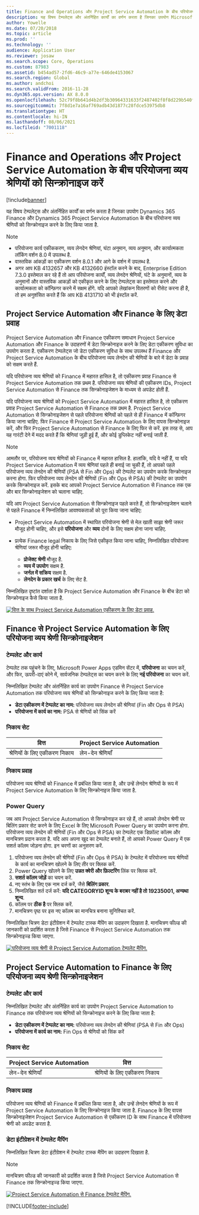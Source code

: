 ```yaml
---
title: Finance and Operations और Project Service Automation के बीच परियोजना व्यय श्रेणियों को सिन्क्रोनाइज करें
description: यह विषय टेम्पलेट्स और अंतर्निहित कार्यों का वर्णन करता है जिनका उपयोग Microsoft Dynamics 365 Finance और Dynamics 365 Project Service Automation के बीच परियोजना व्यय श्रेणियों को सिन्क्रोनाइज करने के लिए किया जाता है.
author: Yowelle
ms.date: 07/20/2018
ms.topic: article
ms.prod: ''
ms.technology: ''
audience: Application User
ms.reviewer: josaw
ms.search.scope: Core, Operations
ms.custom: 87983
ms.assetid: b454ad57-2fd6-46c9-a77e-646de4153067
ms.search.region: Global
ms.author: andchoi
ms.search.validFrom: 2016-11-28
ms.dyn365.ops.version: AX 8.0.0
ms.openlocfilehash: 52c79f8b641d4b2df3b30964331633f2487402f8f8d229b540f9544c0f848557
ms.sourcegitcommit: 7f8d1e7a16af769adb43d1877c28fdce53975db8
ms.translationtype: HT
ms.contentlocale: hi-IN
ms.lasthandoff: 08/06/2021
ms.locfileid: "7001118"
---
```

# <a name="synchronize-project-expense-categories-between-finance-and-operations-and-project-service-automation"></a>Finance and Operations और Project Service Automation के बीच परियोजना व्यय श्रेणियों को सिन्क्रोनाइज करें

[!include[banner](../includes/banner.md)]

यह विषय टेम्पलेट्स और अंतर्निहित कार्यों का वर्णन करता है जिनका उपयोग Dynamics 365 Finance और Dynamics 365 Project Service Automation के बीच परियोजना व्यय श्रेणियों को सिन्क्रोनाइज करने के लिए किया जाता है.

> [!NOTE]
> - परियोजना कार्य एकीककरण, व्यय लेनदेन श्रेणियां, घंटा अनुमान, व्यय अनुमान, और कार्यात्मकता लॉकिंग वर्शन 8.0 में उपलब्ध है.
> - वास्तविक आंकड़ों का एकीकरण वर्शन 8.0.1 और आगे के वर्शन में उपलब्ध है.
> - अगर आप KB 4132657 और KB 4132660 इंस्टॉल करने के बाद, Enterprise Edition 7.3.0 इस्तेमाल कर रहे हैं तो आप परियोजना कार्यों, व्यय लेनदेन श्रेणियों, घंटे के अनुमानों, व्यय के अनुमानों और वास्तविक आकड़ों को एकीकृत करने के लिए टेम्पलेट्स का इस्तेमाल करने और कार्यात्मकता को कॉन्फ़िगर करने में सक्षम होंगे. यदि आपको लेखांकन वितरणों को रीसेट करना ही है, तो हम अनुशंसित करते हैं कि आप KB 4131710 को भी इंस्टॉल करें.

## <a name="data-flow-for-project-service-automation-and-finance"></a>Project Service Automation और Finance के लिए डेटा प्रवाह

Project Service Automation और Finance एकीकरण समाधान Project Service Automation और Finance के उदाहरणों में डेटा सिन्क्रोनाइज करने के लिए डेटा एकीकरण सुविधा का उपयोग करता है. एकीकरण टेम्पलेट्स जो डेटा एकीकरण सुविधा के साथ उपलब्ध हैं Finance और Project Service Automation के बीच परियोजना व्यय लेनदेन की श्रेणियों के बारे में डेटा के प्रवाह को सक्षम करते हैं.

यदि परियोजना व्यय श्रेणियों को Finance में महारत हासिल है, तो एकीकरण प्रवाह Finance से Project Service Automation तक प्रथम है. परियोजना व्यय श्रेणियों की एकीकरण IDs, Project Service Automation से Finance तक सिन्क्रोनाइजेशन के माध्यम से अपडेट होती हैं.

यदि परियोजना व्यय श्रेणियों को Project Service Automation में महारत हासिल है, तो एकीकरण प्रवाह Project Service Automation से Finance तक प्रथम है. Project Service Automation से सिन्क्रोनाइजेशन से पहले परियोजना श्रेणियों को पहले से ही Finance में कॉन्फ़िगर किया जाना चाहिए. फिर Finance से Project Service Automation के लिए वापस सिन्क्रोनाइज करें, और फिर Project Service Automation से Finance के लिए फिर से करें. इस तरह से, आप यह गारंटी देने में मदद करते हैं कि श्रेणियां जुड़ी हुई हैं, और कोई डुप्लिकेट नहीं बनाई जाती हैं.

> [!NOTE]
> आमतौर पर, परियोजना व्यय श्रेणियों को Finance में महारत हासिल है. हालांकि, यदि वे नहीं हैं, या यदि Project Service Automation में व्यय श्रेणियां पहले ही बनाई जा चुकी हैं, तो आपको पहले परियोजना व्यय लेनदेन की श्रेणियों (PSA से Fin और Ops) की टेम्पलेट का उपयोग करके सिन्क्रोनाइज करना होगा. फिर परियोजना व्यय लेनदेन की श्रेणियों (Fin और Ops से PSA) की टेम्पलेट का उपयोग करके सिन्क्रोनाइज करें. इसके बाद आपको Project Service Automation से Finance तक एक और बार सिन्क्रोनाइजेशन को चलाना चाहिए.
>
> यदि आप Project Service Automation से सिन्क्रोनाइज पहले करते हैं, तो सिन्क्रोनाइजेशन चलाने से पहले Finance में निम्नलिखित आवश्यकताओं को पूरा किया जाना चाहिए:
>
> - Project Service Automation में स्थापित परियोजना श्रेणी से मेल खाती साझा श्रेणी जरूर मौजूद होनी चाहिए, और इसे **परियोजना** और **व्यय** दोनों के लिए सक्षम होना जाना चाहिए.
> - प्रत्येक Finance legal निकाय के लिए जिसे एकीकृत किया जाना चाहिए, निम्नलिखित परियोजना श्रेणियां जरूर मौजूद होनी चाहिए:
>
>     - **प्रोजेक्ट श्रेणी** मौजूद है. 
>     - **व्यय में उपयोग** सक्षम है.
>     - **जर्नल में सक्रिय** सक्षम है.
>     - **लेनदेन के प्रकार** **खर्च** के लिए सेट है.

निम्नलिखित दृष्टांत दर्शाता है कि Project Service Automation और Finance के बीच डेटा को सिन्क्रोनाइज कैसे किया जाता है.

[![वित्त के साथ Project Service Automation एकीकरण के लिए डेटा प्रवाह.](./media/ProjectExpenseCategoriesFlow.png)](./media/ProjectExpenseCategoriesFlow.png)

## <a name="project-expense-category-synchronization-from-finance-to-project-service-automation"></a>Finance से Project Service Automation के लिए परियोजना व्यय श्रेणी सिन्क्रोनाइजेशन

### <a name="template-and-task"></a>टेम्पलेट और कार्य

टेम्पलेट तक पहुंचने के लिए, Microsoft Power Apps एडमिन सेंटर में, **परियोजना** का चयन करें, और फिर, ऊपरी-दाएं कोने में, सार्वजनिक टेम्पलेट्स का चयन करने के लिए **नई परियोजना** का चयन करें.

निम्नलिखित टेम्पलेट और अंतर्निहित कार्य का उपयोग Finance से Project Service Automation तक परियोजना व्यय श्रेणियों को सिन्क्रोनाइज करने के लिए किया जाता है:

- **डेटा एकीकरण में टेम्पलेट का नाम:** परियोजना व्यय लेनदेन की श्रेणियां (Fin और Ops से PSA)
- **परियोजना में कार्य का नाम:** PSA से श्रेणियों को सिंक करें

### <a name="entity-set"></a>निकाय सेट

| वित्त                           | Project Service Automation |
|-----------------------------------|----------------------------|
| श्रेणियों के लिए एकीकरण निकाय | लेन-देन श्रेणियाँ     |

### <a name="entity-flow"></a>निकाय प्रवाह

परियोजना व्यय श्रेणियों को Finance में प्रबंधित किया जाता है, और उन्हें लेनदेन श्रेणियों के रूप में Project Service Automation के लिए सिन्क्रोनाइज किया जाता है.

### <a name="power-query"></a>Power Query

जब आप Project Service Automation से सिन्क्रोनाइज कर रहे हैं, तो आपको लेनदेन श्रेणी पर बिलिंग प्रकार सेट करने के लिए Excel के लिए Microsoft Power Query का उपयोग करना होगा. परियोजना व्यय लेनदेन की श्रेणियों (Fin और Ops से PSA) का टेम्पलेट एक डिफ़ॉल्ट कॉलम और मानचित्रण प्रदान करता है. यदि आप अपना खुद का टेम्पलेट बनाते हैं, तो आपको Power Query में एक सशर्त कॉलम जोड़ना होगा. इन चरणों का अनुसरण करें.

1. परियोजना व्यय लेनदेन की श्रेणियों (Fin और Ops से PSA) के टेम्पलेट में परियोजना व्यय श्रेणियों के कार्य का मानचित्रण खोलने के लिए तीर पर क्लिक करें.
2. Power Query खोलने के लिए **उन्नत क्वेरी और फ़िल्टरिंग** लिंक पर क्लिक करें.
2. **सशर्त कॉलम जोड़ें** का चयन करें.
3. नए स्तंभ के लिए एक नाम दर्ज करें, जैसे **बिलिंग प्रकार**.
4. निम्नलिखित शर्त दर्ज करें: **यदि CATEGORYID शून्य के बराबर नहीं है तो 19235001, अन्यथा शून्य**.
5. कॉलम पर **ठीक है** पर क्लिक करें.
6. मानचित्रण पृष्ठ पर इस नए कॉलम का मानचित्र बनाना सुनिश्चित करें.

निम्नलिखित चित्रण डेटा इंटीग्रेशन में टेम्पलेट टास्क मैपिंग का उदाहरण दिखाता है. मानचित्रण फील्ड की जानकारी को प्रदर्शित करता है जिसे Finance से Project Service Automation तक सिन्क्रोनाइज्ड किया जाएगा.

[![परियोजना व्यय श्रेणी से Project Service Automation टेम्पलेट मैपिंग.](./media/ProjectExpenseCategoriesToPSAMapping.jpg)](./media/ProjectExpenseCategoriesToPSAMapping.jpg)

## <a name="project-expense-category-synchronization-from-project-service-automation-to-finance"></a>Project Service Automation to Finance के लिए परियोजना व्यय श्रेणी सिन्क्रोनाइजेशन

### <a name="template-and-task"></a>टेम्पलेट और कार्य

निम्नलिखित टेम्पलेट और अंतर्निहित कार्य का उपयोग Project Service Automation to Finance तक परियोजना व्यय श्रेणियों को सिन्क्रोनाइज करने के लिए किया जाता है:

- **डेटा एकीकरण में टेम्पलेट का नाम:** परियोजना व्यय लेनदेन की श्रेणियां (PSA से Fin और Ops)
- **परियोजना में कार्य का नाम:** Fin Ops से श्रेणियों को सिंक करें

### <a name="entity-set"></a>निकाय सेट

| Project Service Automation | वित्त                           |
|----------------------------|-----------------------------------|
| लेन-देन श्रेणियाँ     | श्रेणियों के लिए एकीकरण निकाय |

### <a name="entity-flow"></a>निकाय प्रवाह

परियोजना व्यय श्रेणियों को Finance में प्रबंधित किया जाता है, और उन्हें लेनदेन श्रेणियों के रूप में Project Service Automation के लिए सिन्क्रोनाइज किया जाता है. Finance के लिए वापस सिन्क्रोनाइजेशन Project Service Automation से एकीकरण ID के साथ Finance में परियोजना श्रेणी को अपडेट करता है.

### <a name="template-mapping-in-data-integration"></a>डेटा इंटीग्रेशन में टेम्पलेट मैपिंग

निम्नलिखित चित्रण डेटा इंटीग्रेशन में टेम्पलेट टास्क मैपिंग का उदाहरण दिखाता है.

> [!NOTE]
> मानचित्रण फील्ड की जानकारी को प्रदर्शित करता है जिसे Project Service Automation से Finance तक सिन्क्रोनाइज्ड किया जाएगा.

[![Project Service Automation से Finance टेम्पलेट मैपिंग.](./media/ProjectExpenseCategoriesToFinOpsMapping.jpg)](./media/ProjectExpenseCategoriesToFinOpsMapping.jpg)


[!INCLUDE[footer-include](../includes/footer-banner.md)]